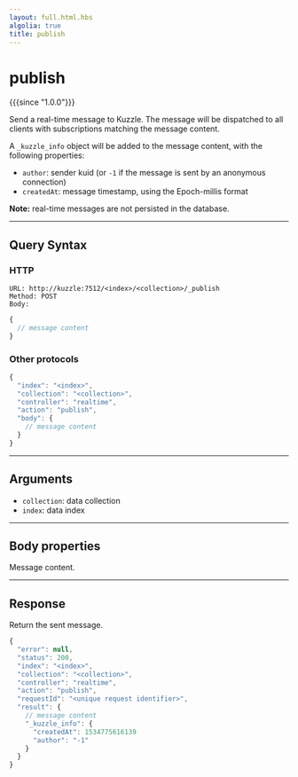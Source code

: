 ```yaml
---
layout: full.html.hbs
algolia: true
title: publish
---
```


# publish

{{{since "1.0.0"}}}

Send a real-time message to Kuzzle. The message will be dispatched to all clients with subscriptions matching the message content.

A `_kuzzle_info` object will be added to the message content, with the following properties:

* `author`: sender kuid (or `-1` if the message is sent by an anonymous connection)
* `createdAt`: message timestamp, using the Epoch-millis format

**Note:** real-time messages are not persisted in the database.

---

## Query Syntax

### HTTP

```http
URL: http://kuzzle:7512/<index>/<collection>/_publish
Method: POST  
Body:
```

```js
{
  // message content
}
```

### Other protocols

```js
{
  "index": "<index>",
  "collection": "<collection>",
  "controller": "realtime",
  "action": "publish",
  "body": {
    // message content
  }
}
```

---

## Arguments

* `collection`: data collection
* `index`: data index

---

## Body properties

Message content. 

---

## Response

Return the sent message.

```javascript
{
  "error": null,
  "status": 200,
  "index": "<index>",
  "collection": "<collection>",
  "controller": "realtime",
  "action": "publish",
  "requestId": "<unique request identifier>",
  "result": {
    // message content
    "_kuzzle_info": {
      "createdAt": 1534775616139
      "author": "-1"
    }
  }
}
```
